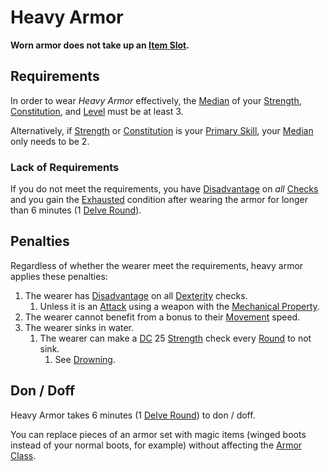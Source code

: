 # Heavy Armor

**Worn armor does not take up an [Item Slot](../Item%20Slot.md).**

## Requirements

In order to wear *Heavy Armor* effectively, the [Median](../../Game%20Procedures/Core%20Procedures/Half.md#Median) of your [Strength](../../Player%20Characters/The%20Ability%20Scores/Strength.md), [Constitution](../../Player%20Characters/The%20Ability%20Scores/Constitution.md), and [Level](../../Player%20Characters/Derived%20Statistics/Level.md) must be at least 3.

Alternatively, if [Strength](../../Player%20Characters/The%20Ability%20Scores/Strength.md) or [Constitution](../../Player%20Characters/The%20Ability%20Scores/Constitution.md) is your [Primary Skill](../../Player%20Characters/Backgrounds/Primary%20Skill.md), your [Median](../../Game%20Procedures/Core%20Procedures/Half.md#Median) only needs to be 2.

### Lack of Requirements

If you do not meet the requirements, you have [Disadvantage](../../Game%20Procedures/Die%20Rolling%20Mechanics/Disadvantage.md) on *all* [Checks](../../Game%20Procedures/Core%20Procedures/Check.md) and you gain the [Exhausted](../../Game%20Procedures/Conditions/Exhausted.md) condition after wearing the armor for longer than 6 minutes (1 [Delve Round](../../Game%20Procedures/Core%20Procedures/Round.md#Delve%20Round)).

## Penalties

Regardless of whether the wearer meet the requirements, heavy armor applies these penalties:

1. The wearer has [Disadvantage](../../Game%20Procedures/Die%20Rolling%20Mechanics/Disadvantage.md) on all [Dexterity](../../Player%20Characters/The%20Ability%20Scores/Dexterity.md) checks.
	1. Unless it is an [Attack](../../Game%20Procedures/Combat/Attack.md) using a weapon with the [Mechanical Property](../Weapon%20Properties/Mechanical%20Property.md).
2. The wearer cannot benefit from a bonus to their [Movement](../../Game%20Procedures/Combat/Movement.md) speed.
3. The wearer sinks in water.
	1. The wearer can make a [DC](../../Game%20Procedures/Core%20Procedures/DC.md) 25 [Strength](../../Player%20Characters/The%20Ability%20Scores/Strength.md) check every [Round](../../Game%20Procedures/Core%20Procedures/Round.md) to not sink.
		1. See [Drowning](../../Game%20Procedures/Hazards/Elemental%20Hazards.md#Drowning).

## Don / Doff

Heavy Armor takes 6 minutes (1 [Delve Round](../../Game%20Procedures/Core%20Procedures/Round.md#Delve%20Round)) to don / doff.

You can replace pieces of an armor set with magic items (winged boots instead of your normal boots, for example) without affecting the [Armor Class](../../Player%20Characters/Derived%20Statistics/Armor%20Class.md).
